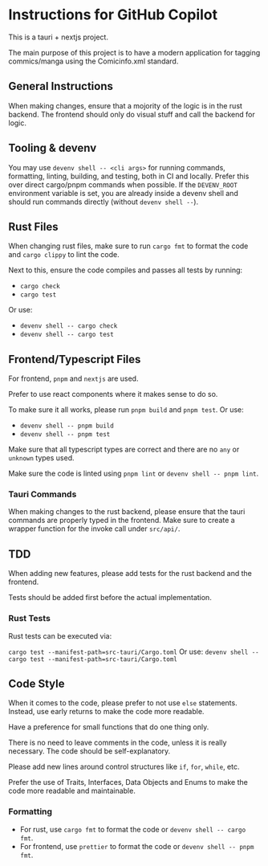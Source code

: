 # Instructions for GitHub Copilot

This is a tauri + nextjs project.

The main purpose of this project is to have a modern application for tagging
commics/manga using the Comicinfo.xml standard.

## General Instructions

When making changes, ensure that a mojority of the logic is in the rust backend. The frontend should only do visual stuff and call the backend for logic.

## Tooling & devenv

You may use `devenv shell -- <cli args>` for running commands, formatting, linting, building, and testing, both in CI and locally. Prefer this over direct cargo/pnpm commands when possible. If the `DEVENV_ROOT` environment variable is set, you are already inside a devenv shell and should run commands directly (without `devenv shell --`).

## Rust Files

When changing rust files, make sure to run `cargo fmt` to format the code and
`cargo clippy` to lint the code.

Next to this, ensure the code compiles and passes all tests by running:

- `cargo check`
- `cargo test`

Or use:
- `devenv shell -- cargo check`
- `devenv shell -- cargo test`

## Frontend/Typescript Files

For frontend, `pnpm` and `nextjs` are used.

Prefer to use react components where it makes sense to do so.

To make sure it all works, please run `pnpm build` and `pnpm test`.
Or use:
- `devenv shell -- pnpm build`
- `devenv shell -- pnpm test`

Make sure that all typescript types are correct and there are no `any` or `unknown` types used.

Make sure the code is linted using `pnpm lint` or `devenv shell -- pnpm lint`.

### Tauri Commands

When making changes to the rust backend, please ensure that the tauri commands
are properly typed in the frontend. Make sure to create a wrapper function for the invoke call under `src/api/`.

## TDD

When adding new features, please add tests for the rust backend and the
frontend.

Tests should be added first before the actual implementation.

### Rust Tests

Rust tests can be executed via:

`cargo test --manifest-path=src-tauri/Cargo.toml`
Or use:
`devenv shell -- cargo test --manifest-path=src-tauri/Cargo.toml`

## Code Style

When it comes to the code, please prefer to not use `else` statements. Instead, use early returns to make the code more readable.

Have a preference for small functions that do one thing only.

There is no need to leave comments in the code, unless it is really necessary. The code should be self-explanatory.

Please add new lines around control structures like `if`, `for`, `while`, etc.

Prefer the use of Traits, Interfaces, Data Objects and Enums to make the code more readable and maintainable.

### Formatting

- For rust, use `cargo fmt` to format the code or `devenv shell -- cargo fmt`.
- For frontend, use `prettier` to format the code or `devenv shell -- pnpm fmt`.
